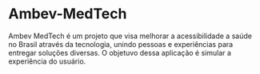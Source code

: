 # Ambev-MedTech
Ambev MedTech é um projeto que visa melhorar a acessibilidade a saúde no Brasil através da tecnologia, unindo pessoas e experiências para entregar soluções diversas.
O objetuvo dessa aplicação é simular a experiência do usuário.
